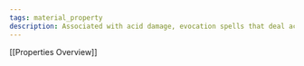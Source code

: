 ```yaml
---
tags: material_property
description: Associated with acid damage, evocation spells that deal acid damage, conjuring acid, acid resistance, rusting, and corrosion.
---
```

[[Properties Overview]]